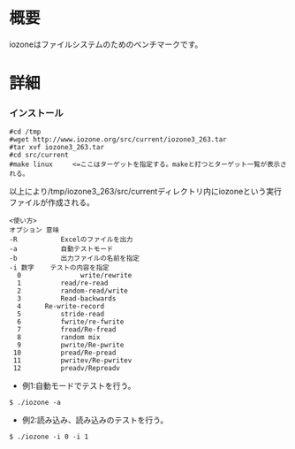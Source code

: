 # 概要
iozoneはファイルシステムのためのベンチマークです。

# 詳細

### インストール
```
#cd /tmp
#wget http://www.iozone.org/src/current/iozone3_263.tar
#tar xvf iozone3_263.tar
#cd src/current
#make linux     <=ここはターゲットを指定する。makeと打つとターゲット一覧が表示される。
```

以上により/tmp/iozone3_263/src/currentディレクトリ内にiozoneという実行 ファイルが作成される。
```
<使い方>
オプション 意味 
-R           Excelのファイルを出力 
-a           自動テストモード 
-b           出力ファイルの名前を指定 
-i 数字  	 テストの内容を指定 
  0               write/rewrite 
  1  		 read/re-read 
  2    		 random-read/write 
  3  		 Read-backwards 
  4		 Re-write-record 
  5  		 stride-read 
  6   		 fwrite/re-fwrite 
  7  		 fread/Re-fread 
  8  		 random mix 
  9  		 pwrite/Re-pwrite 
 10  		 pread/Re-pread 
 11 		 pwritev/Re-pwritev 
 12 		 preadv/Repreadv 
```

- 例1:自動モードでテストを行う。
```
$ ./iozone -a
```
- 例2:読み込み、読み込みのテストを行う。
```
$ ./iozone -i 0 -i 1
```
